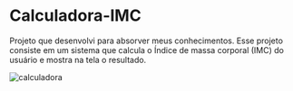 # Calculadora-IMC
Projeto que desenvolvi para absorver meus conhecimentos.
Esse projeto consiste em um sistema que calcula o Índice de massa corporal (IMC) do usuário e mostra na tela o resultado.


![calculadora](https://user-images.githubusercontent.com/89872769/227094461-64032da4-5168-4d1f-8f2c-17dcb4104f70.png)



